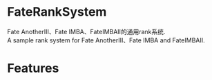 # FateRankSystem
Fate AnotherIII、Fate IMBA、FateIMBAII的通用rank系统.  
A sample rank system for Fate AnotherIII、Fate IMBA and FateIMBAII.  
# Features
